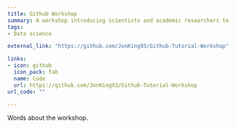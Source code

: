 ```yaml
---
title: Github Workshop
summary: A workshop introducing scientists and academic researchers to Github.
tags:
- Data science

external_link: "https://github.com/JonKing93/Github-Tutorial-Workshop"

links:  
- icon: github
  icon_pack: fab
  name: Code
  url: https://github.com/JonKing93/Github-Tutorial-Workshop
url_code: ""

---
```


  Words about the workshop.
